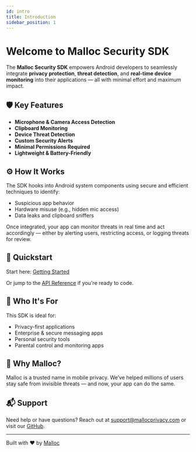 ```yaml
---
id: intro
title: Introduction
sidebar_position: 1
---
```


# Welcome to Malloc Security SDK

The **Malloc Security SDK** empowers Android developers to seamlessly integrate **privacy protection**, **threat detection**, and **real-time device monitoring** into their applications — all with minimal effort and maximum impact.

## 🛡️ Key Features

- **Microphone & Camera Access Detection**
- **Clipboard Monitoring**
- **Device Threat Detection**
- **Custom Security Alerts**
- **Minimal Permissions Required**
- **Lightweight & Battery-Friendly**

## ⚙️ How It Works

The SDK hooks into Android system components using secure and efficient techniques to identify:

- Suspicious app behavior
- Hardware misuse (e.g., hidden mic access)
- Data leaks and clipboard sniffers

Once integrated, your app can monitor threats in real time and act accordingly — either by alerting users, restricting access, or logging threats for review.

## 🚀 Quickstart

Start here: [Getting Started](./getting-started)

Or jump to the [API Reference](./api-reference/scanDevice) if you're ready to code.

## 👥 Who It's For

This SDK is ideal for:

- Privacy-first applications
- Enterprise & secure messaging apps
- Personal security tools
- Parental control and monitoring apps

## 🧠 Why Malloc?

Malloc is a trusted name in mobile privacy. We’ve helped millions of users stay safe from invisible threats — and now, your app can do the same.

## 📬 Support

Need help or have questions? Reach out at [support@mallocprivacy.com](mailto:support@mallocprivacy.com) or visit our [GitHub](https://github.com/Malloc-Tech/sdk).

---

Built with ❤️ by [Malloc](https://www.mallocprivacy.com)

